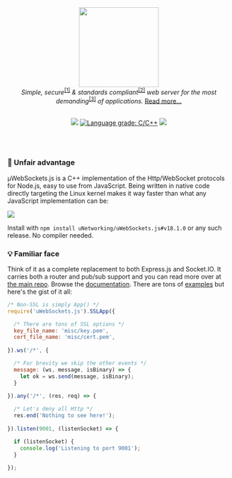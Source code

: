 <div align="center">
<img src="https://raw.githubusercontent.com/uNetworking/uWebSockets/master/misc/logo.svg" height="180" /><br>
<i>Simple, secure</i><sup><a href="https://github.com/uNetworking/uWebSockets/tree/master/fuzzing#fuzz-testing-of-various-parsers-and-mocked-examples">[1]</a></sup><i> & standards compliant</i><sup><a href="https://unetworking.github.io/uWebSockets.js/report.pdf">[2]</a></sup><i> web server for the most demanding</i><sup><a href="https://github.com/uNetworking/uWebSockets/tree/master/benchmarks#benchmark-driven-development">[3]</a></sup><i> of applications.</i> <a href="https://github.com/uNetworking/uWebSockets/blob/master/misc/READMORE.md">Read more...</a>
<br><br>


<a href="https://github.com/uNetworking/uWebSockets.js/releases"><img src="https://img.shields.io/github/v/release/uNetworking/uWebSockets.js"></a> <a href="https://lgtm.com/projects/g/uNetworking/uWebSockets.js/context:cpp"><img alt="Language grade: C/C++" src="https://img.shields.io/lgtm/grade/cpp/g/uNetworking/uWebSockets.js.svg?logo=lgtm&logoWidth=18"/></a> <img src="https://img.shields.io/badge/downloads-50,000,000+-green" />

</div>
<br><br>

### :muscle: Unfair advantage

µWebSockets.js is a C++ implementation of the Http/WebSocket protocols for Node.js, easy to use from JavaScript. Being written in native code directly targeting the Linux kernel makes it way faster than what any JavaScript implementation can be:

![](misc/chart.png)

Install with `npm install uNetworking/uWebSockets.js#v18.1.0` or any such release. No compiler needed.

### :bulb: Familiar face

Think of it as a complete replacement to both Express.js and Socket.IO. It carries both a router and pub/sub support and you can read more over at [the main repo](https://github.com/uNetworking/uWebSockets). Browse the [documentation](https://unetworking.github.io/uWebSockets.js/generated/). There are tons of [examples](examples) but here's the gist of it all:

```javascript
/* Non-SSL is simply App() */
require('uWebSockets.js').SSLApp({

  /* There are tons of SSL options */
  key_file_name: 'misc/key.pem',
  cert_file_name: 'misc/cert.pem',
  
}).ws('/*', {

  /* For brevity we skip the other events */
  message: (ws, message, isBinary) => {
    let ok = ws.send(message, isBinary);
  }
  
}).any('/*', (res, req) => {

  /* Let's deny all Http */
  res.end('Nothing to see here!');
  
}).listen(9001, (listenSocket) => {

  if (listenSocket) {
    console.log('Listening to port 9001');
  }
  
});
```
